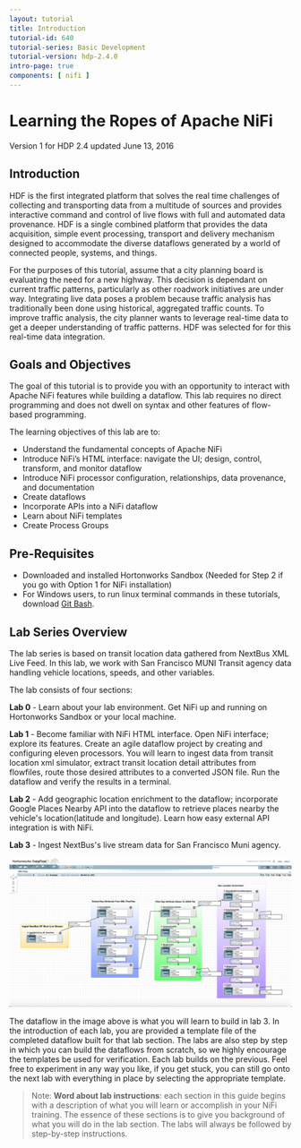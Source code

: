 ```yaml
---
layout: tutorial
title: Introduction
tutorial-id: 640
tutorial-series: Basic Development
tutorial-version: hdp-2.4.0
intro-page: true
components: [ nifi ]
---
```


# Learning the Ropes of Apache NiFi

Version 1 for HDP 2.4 updated June 13, 2016

## Introduction

HDF is the first integrated platform that solves the real time challenges of collecting and transporting data from a multitude of sources and provides interactive command and control of live flows with full and automated data provenance. HDF is a single combined platform that provides the data acquisition, simple event processing, transport and delivery mechanism designed to accommodate the diverse dataflows generated by a world of connected people, systems, and things.

For the purposes of this tutorial, assume that a city planning board is evaluating the need for a new highway.  This decision is  dependant on current traffic patterns, particularly as other roadwork initiatives are under way.  Integrating live data poses a problem because traffic analysis has traditionally been done using historical, aggregated traffic counts.  To improve traffic analysis, the city planner wants to leverage real-time data to get a deeper understanding of traffic patterns.  HDF was selected for for this real-time data integration. 

## Goals and Objectives

The goal of this tutorial is to provide you with an opportunity to interact with Apache NiFi features while building a dataflow. This lab requires no direct programming and does not dwell on syntax and other features of flow-based programming.

The learning objectives of this lab are to:
- Understand the fundamental concepts of Apache NiFi
- Introduce NiFi’s HTML interface: navigate the UI; design, control, transform, and monitor dataflow
- Introduce NiFi processor configuration, relationships, data provenance, and documentation
- Create dataflows
- Incorporate APIs into a NiFi dataflow
- Learn about NiFi templates
- Create Process Groups


## Pre-Requisites
- Downloaded and installed Hortonworks Sandbox (Needed for Step 2 if you go with Option 1 for NiFi installation)
- For Windows users, to run linux terminal commands in these tutorials, download [Git Bash](https://openhatch.org/missions/windows-setup/install-git-bash).


## Lab Series Overview

The lab series is based on transit location data gathered from NextBus XML Live Feed. In this lab, we work with San Francisco MUNI Transit agency data handling vehicle locations, speeds, and other variables.

The lab consists of four sections:

**Lab 0** - Learn about your lab environment. Get NiFi up and running on Hortonworks Sandbox or your local machine.

**Lab 1** - Become familiar with NiFi HTML interface. Open NiFi interface; explore its features. Create an agile dataflow project by creating and configuring eleven processors. You will learn to ingest data from transit location xml simulator, extract transit location detail attributes from flowfiles, route those desired attributes to a converted JSON file. Run the dataflow and verify the results in a terminal.

**Lab 2** - Add geographic location enrichment to the dataflow; incorporate Google Places Nearby API into the dataflow to retrieve places nearby the vehicle's location(latitude and longitude). Learn how easy external API integration is with NiFi.

**Lab 3** - Ingest NextBus's live stream data for San Francisco Muni agency.

![Completed-dataflow-for-lab3](/assets/learning-ropes-nifi-lab-series/lab-intro-nifi-learning-ropes/completed-dataflow-rd1-lab3.png)

The dataflow in the image above is what you will learn to build in lab 3. In the introduction of each lab, you are provided a template file of the completed dataflow built for that lab section. The labs are also step by step in which you can build the dataflows from scratch, so we highly encourage the templates be used for verification. Each lab builds on the previous. Feel free to experiment in any way you like, if you get stuck, you can still go onto the next lab with everything in place by selecting the appropriate template.


> Note: **Word about lab instructions**: each section in this guide begins with a description of what you will learn or accomplish in your NiFi training. The essence of these sections is to give you background of what you will do in the lab section. The labs will always be followed by step-by-step instructions.
